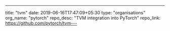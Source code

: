 ---
title: "tvm"
date: 2019-06-16T17:47:09+05:30
type: "organisations"
org_name: "pytorch"
repo_desc: "TVM integration into PyTorch"
repo_link: https://github.com/pytorch/tvm---